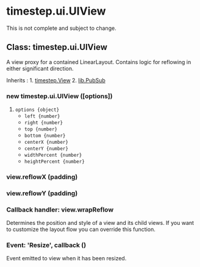 # timestep.ui.UIView

This is not complete and subject to change.

## Class: timestep.ui.UIView

A view proxy for a contained LinearLayout. Contains logic
for reflowing in either significant direction.

Inherits
:    1. [timestep.View](./timestep-view.html)
     2. [lib.PubSub](./lib-pubsub.html)

### new timestep.ui.UIView ([options])
1. `options {object}`
	* `left {number}`
	* `right {number}`
	* `top {number}`
	* `bottom {number}`
	* `centerX {number}`
	* `centerY {number}`
	* `widthPercent {number}`
	* `heightPercent {number}`

### view.reflowX (padding)

### view.reflowY (padding)

### Callback handler: view.wrapReflow

Determines the position and style of a view and its child
views. If you want to customize the layout flow you can
override this function.

### Event: \'Resize\', callback ()

Event emitted to view when it has been resized.
